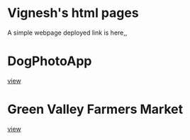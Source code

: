 # Vignesh's html pages
A simple webpage deployed link is here,,
# DogPhotoApp
[view](https://vignesha0408.github.io/vignesh-s-html-pages/DogPhotoApp/dogphotoapp.html )
# Green Valley Farmers Market
[view](https://vignesha0408.github.io/vignesh-s-html-pages/Green%20valley%20Farmers%20market/index.html)
